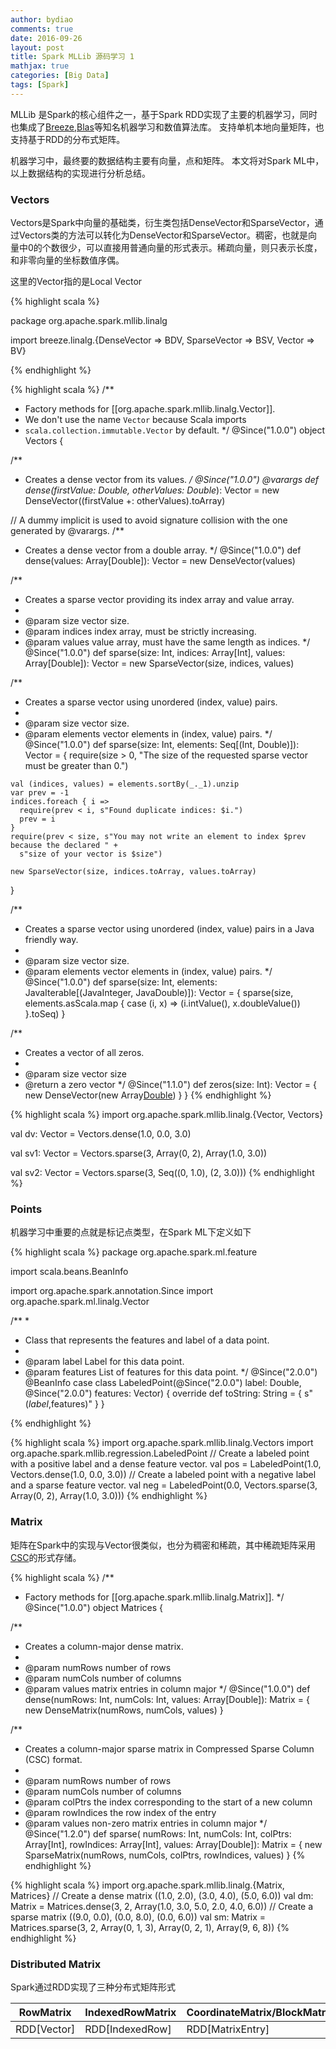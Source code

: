 ```yaml
---
author: bydiao
comments: true
date: 2016-09-26
layout: post
title: Spark MLLib 源码学习 1
mathjax: true
categories: [Big Data]
tags: [Spark]
---
```


MLLib 是Spark的核心组件之一，基于Spark RDD实现了主要的机器学习，同时也集成了[Breeze](https://github.com/scalanlp/breeze),[Blas](http://www.netlib.org/blas/)等知名机器学习和数值算法库。 支持单机本地向量矩阵，也支持基于RDD的分布式矩阵。

机器学习中，最终要的数据结构主要有向量，点和矩阵。 本文将对Spark ML中，以上数据结构的实现进行分析总结。

### Vectors

Vectors是Spark中向量的基础类，衍生类包括DenseVector和SparseVector，通过Vectors类的方法可以转化为DenseVector和SparseVector。稠密，也就是向量中0的个数很少，可以直接用普通向量的形式表示。稀疏向量，则只表示长度，和非零向量的坐标数值序偶。

这里的Vector指的是Local Vector

{% highlight scala %}

package org.apache.spark.mllib.linalg

import breeze.linalg.{DenseVector => BDV, SparseVector => BSV, Vector => BV}

{% endhighlight %}



{% highlight scala %}
/**
 * Factory methods for [[org.apache.spark.mllib.linalg.Vector]].
 * We don't use the name `Vector` because Scala imports
 * `scala.collection.immutable.Vector` by default.
 */
@Since("1.0.0")
object Vectors {

  /**
   * Creates a dense vector from its values.
   */
  @Since("1.0.0")
  @varargs
  def dense(firstValue: Double, otherValues: Double*): Vector =
    new DenseVector((firstValue +: otherValues).toArray)

  // A dummy implicit is used to avoid signature collision with the one generated by @varargs.
  /**
   * Creates a dense vector from a double array.
   */
  @Since("1.0.0")
  def dense(values: Array[Double]): Vector = new DenseVector(values)

  /**
   * Creates a sparse vector providing its index array and value array.
   *
   * @param size vector size.
   * @param indices index array, must be strictly increasing.
   * @param values value array, must have the same length as indices.
   */
  @Since("1.0.0")
  def sparse(size: Int, indices: Array[Int], values: Array[Double]): Vector =
    new SparseVector(size, indices, values)

  /**
   * Creates a sparse vector using unordered (index, value) pairs.
   *
   * @param size vector size.
   * @param elements vector elements in (index, value) pairs.
   */
  @Since("1.0.0")
  def sparse(size: Int, elements: Seq[(Int, Double)]): Vector = {
    require(size > 0, "The size of the requested sparse vector must be greater than 0.")

    val (indices, values) = elements.sortBy(_._1).unzip
    var prev = -1
    indices.foreach { i =>
      require(prev < i, s"Found duplicate indices: $i.")
      prev = i
    }
    require(prev < size, s"You may not write an element to index $prev because the declared " +
      s"size of your vector is $size")

    new SparseVector(size, indices.toArray, values.toArray)
  }

  /**
   * Creates a sparse vector using unordered (index, value) pairs in a Java friendly way.
   *
   * @param size vector size.
   * @param elements vector elements in (index, value) pairs.
   */
  @Since("1.0.0")
  def sparse(size: Int, elements: JavaIterable[(JavaInteger, JavaDouble)]): Vector = {
    sparse(size, elements.asScala.map { case (i, x) =>
      (i.intValue(), x.doubleValue())
    }.toSeq)
  }

  /**
   * Creates a vector of all zeros.
   *
   * @param size vector size
   * @return a zero vector
   */
  @Since("1.1.0")
  def zeros(size: Int): Vector = {
    new DenseVector(new Array[Double](size))
  }
}
{% endhighlight %}


{% highlight scala %}
import org.apache.spark.mllib.linalg.{Vector, Vectors}

val dv: Vector = Vectors.dense(1.0, 0.0, 3.0)

val sv1: Vector = Vectors.sparse(3, Array(0, 2), Array(1.0, 3.0))

val sv2: Vector = Vectors.sparse(3, Seq((0, 1.0), (2, 3.0)))
{% endhighlight %}

### Points

机器学习中重要的点就是标记点类型，在Spark ML下定义如下

{% highlight scala %}
package org.apache.spark.ml.feature

import scala.beans.BeanInfo

import org.apache.spark.annotation.Since
import org.apache.spark.ml.linalg.Vector

/**
 *
 * Class that represents the features and label of a data point.
 *
 * @param label Label for this data point.
 * @param features List of features for this data point.
 */
@Since("2.0.0")
@BeanInfo
case class LabeledPoint(@Since("2.0.0") label: Double, @Since("2.0.0") features: Vector) {
  override def toString: String = {
    s"($label,$features)"
  }
}

{% endhighlight %}

{% highlight scala %}
import org.apache.spark.mllib.linalg.Vectors
import org.apache.spark.mllib.regression.LabeledPoint
// Create a labeled point with a positive label and a dense feature vector.
val pos = LabeledPoint(1.0, Vectors.dense(1.0, 0.0, 3.0))
// Create a labeled point with a negative label and a sparse feature vector.
val neg = LabeledPoint(0.0, Vectors.sparse(3, Array(0, 2), Array(1.0, 3.0)))
{% endhighlight %}


### Matrix

矩阵在Spark中的实现与Vector很类似，也分为稠密和稀疏，其中稀疏矩阵采用[CSC](http://www.cs.colostate.edu/~mcrob/toolbox/c++/sparseMatrix/sparse_matrix_compression.html)的形式存储。

{% highlight scala %}
/**
 * Factory methods for [[org.apache.spark.mllib.linalg.Matrix]].
 */
@Since("1.0.0")
object Matrices {

  /**
   * Creates a column-major dense matrix.
   *
   * @param numRows number of rows
   * @param numCols number of columns
   * @param values matrix entries in column major
   */
  @Since("1.0.0")
  def dense(numRows: Int, numCols: Int, values: Array[Double]): Matrix = {
    new DenseMatrix(numRows, numCols, values)
  }

  /**
   * Creates a column-major sparse matrix in Compressed Sparse Column (CSC) format.
   *
   * @param numRows number of rows
   * @param numCols number of columns
   * @param colPtrs the index corresponding to the start of a new column
   * @param rowIndices the row index of the entry
   * @param values non-zero matrix entries in column major
   */
  @Since("1.2.0")
  def sparse(
     numRows: Int,
     numCols: Int,
     colPtrs: Array[Int],
     rowIndices: Array[Int],
     values: Array[Double]): Matrix = {
    new SparseMatrix(numRows, numCols, colPtrs, rowIndices, values)
  }
{% endhighlight %}


{% highlight scala %}
import org.apache.spark.mllib.linalg.{Matrix, Matrices}
// Create a dense matrix ((1.0, 2.0), (3.0, 4.0), (5.0, 6.0))
val dm: Matrix = Matrices.dense(3, 2, Array(1.0, 3.0, 5.0, 2.0, 4.0, 6.0))
// Create a sparse matrix ((9.0, 0.0), (0.0, 8.0), (0.0, 6.0))
val sm: Matrix = Matrices.sparse(3, 2, Array(0, 1, 3), Array(0, 2, 1), Array(9, 6, 8))
{% endhighlight %}


### Distributed Matrix

Spark通过RDD实现了三种分布式矩阵形式

|RowMatrix|IndexedRowMatrix|CoordinateMatrix/BlockMatrix|
|---|---|---|
|RDD[Vector]|RDD[IndexedRow]|RDD[MatrixEntry]|

